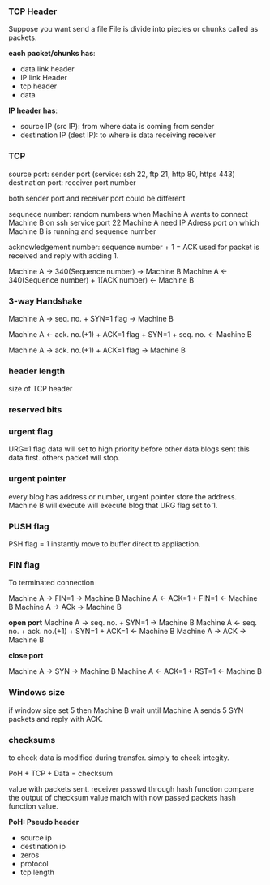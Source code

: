 ### TCP Header

Suppose you want send a file
File is divide into piecies or chunks called as packets.

**each packet/chunks has**:
- data link  header
- IP link Header
- tcp header
- data

**IP header has**:
- source IP (src IP):  from where data is coming from sender
- destination IP (dest IP): to where is data receiving receiver

### TCP

source port: sender port (service: ssh 22, ftp 21, http 80, https 443)
destination port: receiver port number

both sender port and receiver port could be different

sequnece number: random numbers
when Machine A wants to connect Machine B on ssh service port 22 
Machine A need IP Adress port on which Machine B is running and sequence number

acknowledgement number: sequence number + 1 = ACK
used for packet is received and reply with adding 1.


Machine A -> 340(Sequence number) -> Machine B
Machine A <- 340(Sequence number) + 1(ACK number)  <- Machine B

### 3-way Handshake

Machine A -> seq. no. + SYN=1 flag -> Machine B

Machine A <- ack. no.(+1) + ACK=1 flag + SYN=1 + seq. no.   <- Machine B

Machine A ->  ack. no.(+1) + ACK=1 flag  -> Machine B

### header length

size of TCP header

### reserved bits

### urgent flag

URG=1 flag data will set to high priority
before other data blogs sent this data first.
others packet will stop.

### urgent pointer

every blog has address or number, 
urgent pointer store the address.
Machine B will execute will execute blog
that URG flag set to 1.


### PUSH flag

PSH flag = 1 instantly move to buffer
direct to appliaction.

### FIN flag

To terminated connection 

Machine A -> FIN=1 -> Machine B
Machine A <- ACK=1 + FIN=1 <- Machine B
Machine A -> ACk -> Machine B

**open port**
Machine A -> seq. no. + SYN=1 -> Machine B
Machine A <- seq. no. + ack. no.(+1) + SYN=1 + ACK=1 <- Machine B
Machine A -> ACK -> Machine B

**close port**

Machine A -> SYN -> Machine B
Machine A <- ACK=1 + RST=1 <- Machine B

### Windows size

if window size set 5 then 
Machine B wait until Machine A sends 5 SYN packets
and reply with ACK.

### checksums

to check data is modified during transfer.
simply to check integity.

PoH + TCP + Data = checksum

value with packets sent.
receiver passwd through hash function 
compare the output of checksum value match with
now passed packets hash function value.

**PoH: Pseudo header**
- source ip
- destination ip
- zeros
- protocol
- tcp length

